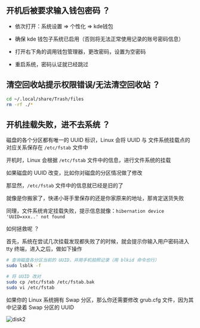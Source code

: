 ## 开机后被要求输入钱包密码 ？

- 依次打开：系统设置 => 个性化 => kde钱包

- 确保 kde 钱包子系统已启用（否则将无法正常使用记录的账号密码信息）

- 打开右下角的调用钱包管理器，更改密码，设置为空密码

- 重启系统，密码认证就已经跳过

## 清空回收站提示权限错误/无法清空回收站 ？

```sh
cd ~/.local/share/Trash/files
rm -rf ./*
```

## 开机挂载失败，进不去系统 ？

磁盘的各个分区都有唯一的 UUID 标识，Linux 会将 UUID 与 文件系统挂载点的对应关系保存在 `/etc/fstab` 文件中

开机时，Linux 会根据 `/etc/fstab` 文件中的信息，进行文件系统的挂载

如果磁盘的 UUID 改变，比如你对磁盘的分区情况做了修改

那显然，`/etc/fstab` 文件中的信息就已经是旧的了

就像是你搬家了，快递小哥手里保存的还是你家原来的地址，那肯定送货失败

同理，文件系统肯定挂载失败，提示信息就像：`hibernation device 'UUID=xxx..' not found`

如何拯救呢 ？

首先，系统在尝试几次挂载发现都失败了的时候，就会提示你输入用户密码进入 tty 终端，进入之后，做如下操作

```bash
# 查询磁盘各分区当前的 UUID，并用手机拍照记录（用 blkid 命令也行）
sudo lsblk -f

# 将 UUID 改对
sudo cp /etc/fstab /etc/fstab.bak
sudo vi /etc/fstab
```

如果你的 Linux 系统拥有 Swap 分区，那么你还需要修改 grub.cfg 文件，因为其中记录着 Swap 分区的 UUID

![disk2](https://aliyun-oss-lpj.oss-cn-qingdao.aliyuncs.com/images/mass/disk2.png)

